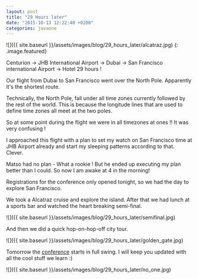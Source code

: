 ```yaml
---
layout: post
title: "29 Hours later"
date: "2015-10-13 12:22:40 +0200"
categories: javaone
---
```


![]({{ site.baseurl }}/assets/images/blog/29_hours_later/alcatraz.jpg)
{: .image.featured}

Centurion -> JHB International Airport -> Dubai -> San Francisco international Airport -> Hotel
29 hours !


Our flight from Dubai to San Francisco went over the North Pole. Apparently it's the shortest route.

Technically, the North Pole, fall under all time zones currently followed by the rest of the world. This is because the longitude lines that are used to define time zones all meet at the two poles.

So at some point during the flight we were in all timezones at ones !! It was very confusing !

I approached this flight with a plan to set my watch on San Francisco time at JHB Airport already and start my sleeping patterns according to that. Clever.

Matso had no plan - What a rookie !
But he ended up executing my plan better than I could. So now I am awake at 4 in the morning!

Registrations for the conference only opened tonight, so we had the day to explore San Francisco.

We took a Alcatraz cruise and explore the island. After that we had lunch at a sports bar and watched the heart breaking semi-final.

![]({{ site.baseurl }}/assets/images/blog/29_hours_later/semifinal.jpg)

And then we did a quick hop-on-hop-off city tour.

![]({{ site.baseurl }}/assets/images/blog/29_hours_later/golden_gate.jpg)

Tomorrow the [conference](https://events.rainfocus.com/oow15/catalog/oracle.jsp?event=javaone&search.event=javaoneEvent) starts in full swing. I will keep you updated with all the cool stuff we learn :)

![]({{ site.baseurl }}/assets/images/blog/29_hours_later/no_one.jpg)
